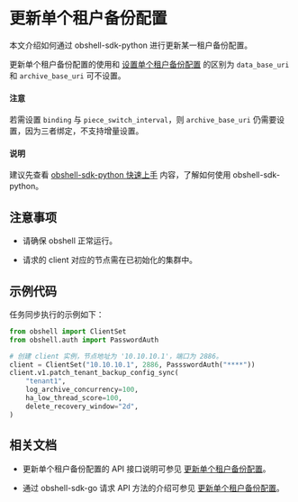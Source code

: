 # 更新单个租户备份配置

本文介绍如何通过 obshell-sdk-python 进行更新某一租户备份配置。

更新单个租户备份配置的使用和 [设置单个租户备份配置](100.backup-configuration-for-individual-tenants-of-python.md) 的区别为 `data_base_uri` 和 `archive_base_uri` 可不设置。

<main id="notice" type='notice'>
  <h4>注意</h4>
  <p>若需设置 <code>binding</code> 与 <code>piece_switch_interval</code>，则 <code>archive_base_uri</code> 仍需要设置，因为三者绑定，不支持增量设置。</p>
</main>

<main id="notice" type='explain'>
  <h4>说明</h4>
  <p>建议先查看 <a href='../100.quickstart-of-python.md'>obshell-sdk-python 快速上手</a> 内容，了解如何使用 obshell-sdk-python。</p>
</main>

## 注意事项

* 请确保 obshell 正常运行。

* 请求的 client 对应的节点需在已初始化的集群中。

## 示例代码

任务同步执行的示例如下：

```python
from obshell import ClientSet
from obshell.auth import PasswordAuth

# 创建 client 实例，节点地址为 '10.10.10.1'，端口为 2886。
client = ClientSet("10.10.10.1", 2886, PassswordAuth("****"))
client.v1.patch_tenant_backup_config_sync(
    "tenant1",
    log_archive_concurrency=100,
    ha_low_thread_score=100,
    delete_recovery_window="2d",
)
```

## 相关文档

* 更新单个租户备份配置的 API 接口说明可参见 [更新单个租户备份配置](../../../400.obshell-api-reference/600.backup-management/300.update-backup-configuration-for-individual-tenants.md)。

* 通过 obshell-sdk-go 请求 API 方法的介绍可参见 [更新单个租户备份配置](../../200.go/600.backup-management/300.update-for-individual-tenants-of-go.md)。
